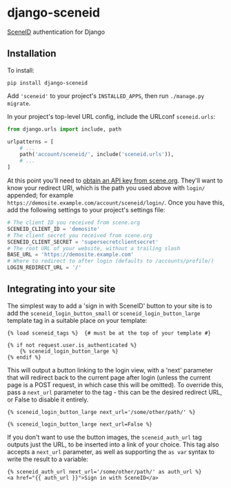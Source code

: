 django-sceneid
==============

[SceneID](https://id.scene.org/) authentication for Django

Installation
------------

To install:

```shell
pip install django-sceneid
```

Add `'sceneid'` to your project's `INSTALLED_APPS`, then run `./manage.py migrate`.

In your project's top-level URL config, include the URLconf `sceneid.urls`:

```python
from django.urls import include, path

urlpatterns = [
    # ...
    path('account/sceneid/', include('sceneid.urls')),
    # ...
]
```

At this point you'll need to [obtain an API key from scene.org](https://id.scene.org/docs/#api-keys). They'll want to know your redirect URI, which is the path you used above with `login/` appended; for example `https://demosite.example.com/account/sceneid/login/`. Once you have this, add the following settings to your project's settings file:

```python
# The client ID you received from scene.org
SCENEID_CLIENT_ID = 'demosite'
# The client secret you received from scene.org
SCENEID_CLIENT_SECRET = 'supersecretclientsecret'
# The root URL of your website, without a trailing slash
BASE_URL = 'https://demosite.example.com'
# Where to redirect to after login (defaults to /accounts/profile/)
LOGIN_REDIRECT_URL = '/'
```

Integrating into your site
--------------------------

The simplest way to add a 'sign in with SceneID' button to your site is to add the `sceneid_login_button_small` or `sceneid_login_button_large` template tag in a suitable place on your template:

```html+django
{% load sceneid_tags %}  {# must be at the top of your template #}

{% if not request.user.is_authenticated %}
    {% sceneid_login_button_large %}
{% endif %}
```

This will output a button linking to the login view, with a 'next' parameter that will redirect back to the current page after login (unless the current page is a POST request, in which case this will be omitted). To override this, pass a `next_url` parameter to the tag - this can be the desired redirect URL, or False to disable it entirely.

```html+django
{% sceneid_login_button_large next_url='/some/other/path/' %}

{% sceneid_login_button_large next_url=False %}
```

If you don't want to use the button images, the `sceneid_auth_url` tag outputs just the URL, to be inserted into a link of your choice. This tag also accepts a `next_url` parameter, as well as supporting the `as var` syntax to write the result to a variable:

```html+django
{% sceneid_auth_url next_url='/some/other/path/' as auth_url %}
<a href="{{ auth_url }}">Sign in with SceneID</a>
```
